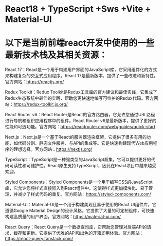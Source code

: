 # React18 + TypeScript +Sws +Vite + Material-UI







# 以下是当前前端react开发中使用的一些最新技术栈及其相关资源：

React 17：React是一个用于构建用户界面的JavaScript库，它采用组件化的方式来构建复杂的交互式应用程序。React 17是最新版本，提供了一些改进和新特性。官方网站：https://reactjs.org/

Redux Toolkit：Redux Toolkit是Redux工具库的官方建议和最佳实践，它集成了Redux生态系统中最佳的实践，帮助您更快速地编写可维护的Redux代码。官方网站：https://redux-toolkit.js.org/

React Router v6：React Router是React的官方路由器，它允许您通过URL路径进行导航和组织应用程序中的组件。React Router v6是最新版本，提供了更好的性能和可选功能。官方网站：https://reactrouter.com/web/guides/quick-start

Next.js：Next.js是一个基于React的服务器渲染框架，它提供了很多有用的功能，如代码分割、静态文件服务、与API的集成等。它是快速构建现代Web应用程序的理想选择。官方网站：https://nextjs.org/

TypeScript：TypeScript是一种强类型的JavaScript超集，它可以提供更好的代码可读性和可维护性。React原生支持TypeScript，因此在React项目中越来越受欢迎。

Styled Components：Styled Components是一个用于编写CSS的JavaScript库，它允许您将样式直接嵌入到React组件中。这使得样式更加模块化、易于管理，并减少了样式代码的重复。官方网站：https://styled-components.com/

Material-UI：Material-UI是一个用于构建美观且易于使用的React UI组件库，它遵循Google Material Design的设计风格。它提供了大量的可定制组件，可快速构建高质量的用户界面。官方网站：https://material-ui.com/

React Query：React Query是一个数据查询库，它帮助您管理对后端API的请求、缓存和更新。它提供了优雅的API和出色的开箱即用体验。官方网站：https://react-query.tanstack.com/